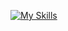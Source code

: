 [![My Skills](https://skillicons.dev/icons?i=js,ts,node,python,csharp,dotnet,aws,azure,mysql,mssql,mongodb,dynamodb)](https://skillicons.dev)
